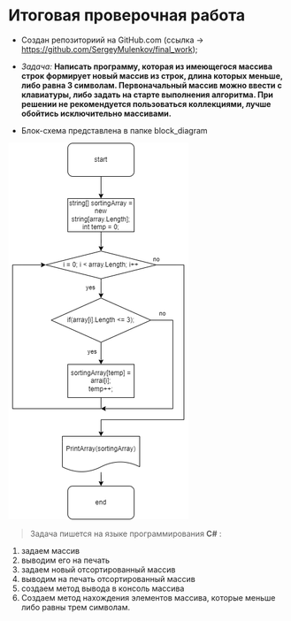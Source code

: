 # Итоговая проверочная работа

* Создан репозиториий на GitHub.com (ссылка -> https://github.com/SergeyMulenkov/final_work);

* _Задача:_ __Написать программу, которая из имеющегося массива строк формирует новый массив из строк, длина которых меньше, либо равна 3 символам. Первоначальный массив можно ввести с клавиатуры, либо задать на старте выполнения алгоритма. При решении не рекомендуется пользоваться коллекциями, лучше обойтись исключительно массивами.__

* Блок-схема представлена в папке block_diagram


![Блок-схема](https://github.com/SergeyMulenkov/final_work/blob/main/block_diagram/%D0%B1%D0%BB%D0%BE%D0%BA-%D1%81%D1%85%D0%B5%D0%BC%D0%B0.png)

> Задача пишется на языке программирования **С#** :

1. задаем массив
2. выводим его на печать
3. задаем новый отсортированный массив
4. выводим на печать отсортированный массив
5. создаем метод вывода в консоль массива
6. Создаем метод нахождения элементов массива, которые меньше либо равны трем символам.
